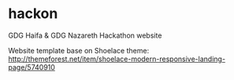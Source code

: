 hackon
======

GDG Haifa &amp; GDG Nazareth Hackathon website

Website template base on Shoelace theme:
http://themeforest.net/item/shoelace-modern-responsive-landing-page/5740910